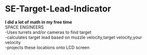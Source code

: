 # SE-Target-Lead-Indicator
**I did a lot of math in my free time**\
SPACE ENGINEERS\
-Uses turrets and/or cameras to find target\
-calculates target lead based on muzzle velocity,target velocity,your velocity\
-projects these locations onto LCD screen
